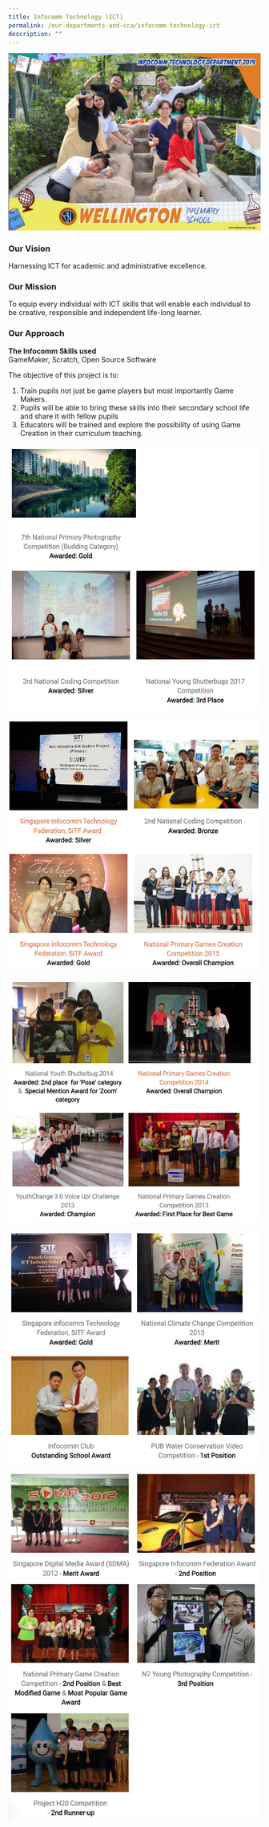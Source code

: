 ```yaml
---
title: Infocomm Technology (ICT)
permalink: /our-departments-and-cca/infocomm-technology-ict
description: ""
---
```


![](/images/ict%20department.jpg)

### Our Vision

Harnessing ICT for academic and administrative excellence.

### Our Mission

To equip every individual with ICT skills that will enable each individual to be creative, responsible and independent life-long learner.  
  
### Our Approach 

**The Infocomm Skills used**  
GameMaker, Scratch, Open Source Software

The objective of this project is to:
1. Train pupils not just be game players but most importantly Game Makers. 
2. Pupils will be able to bring these skills into their secondary school life and share it with fellow pupils 
3. Educators will be trained and explore the possibility of using Game Creation in their curriculum teaching.

![](/images/canal%201.jpg)

![](/images/award.jpg)

![](/images/award%202.jpg)

![](/images/award%203.jpg)

![](/images/award%204.jpg)